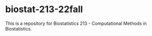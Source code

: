 # biostat-213-22fall
This is a repository for Biostatistics 213 - Computational Methods in Biostatistics.

